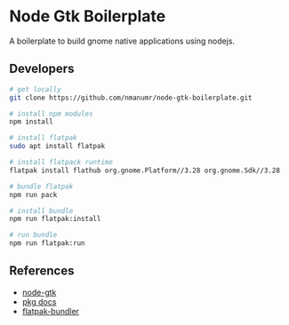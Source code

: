 # Node Gtk Boilerplate

A boilerplate to build gnome native applications using nodejs.

## Developers

```bash
# get locally
git clone https://github.com/nmanumr/node-gtk-boilerplate.git

# install npm modules
npm install

# install flatpak
sudo apt install flatpak

# install flatpack runtime
flatpak install flathub org.gnome.Platform//3.28 org.gnome.Sdk//3.28

# bundle flatpak
npm run pack

# install bundle
npm run flatpak:install

# run bundle
npm run flatpak:run
```

## References

* [node-gtk](https://github.com/romgrk/node-gtk#documentation)
* [pkg docs](https://github.com/zeit/pkg/blob/master/README.md)
* [flatpak-bundler](https://github.com/endlessm/flatpak-bundler#flatpak-bundler--)